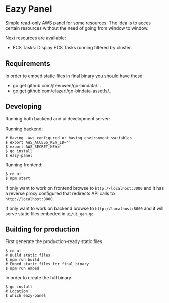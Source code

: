 Eazy Panel
==========

Simple read-only AWS panel for some resources. The idea is to acces certain resources without the need of going from window to window.

Next resources are available:

* ECS Tasks: Display ECS Tasks running filtered by cluster.

## Requirements
In order to embed static files in final binary you should have these:

* go get github.com/jteeuwen/go-bindata/...
* go get github.com/elazarl/go-bindata-assetfs/...


## Developing
Running both backend and ui development server:

Running backend:
```
# Having .aws configured or having environment variables
$ export AWS_ACCESS_KEY_ID=''
$ export AWS_SECRET_KEY=''
$ go install
$ eazy-panel
```

Running frontend:
```
$ cd ui
$ npm start
```

If only want to work on frontend browse to `http://localhost:3000` and it has a reverse proxy configured that redirects API calls to `http://localhost:8000`.

If only want to work on backend browse to `http://localhost:8000` and it will serve static files embeded in `ui/ui_gen.go`

## Building for production

First generate the production-ready static files

```
$ cd ui
# Build static files
$ npm run build
# Embed static files for final binary
$ npm run embed
```

In order to create the full binary

```
$ go install
# Location
$ which eazy-panel
```

